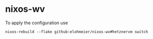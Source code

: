 # nixos-wv

To apply the configuration use

```
nixos-rebuild --flake github:elohmeier/nixos-wv#hetznervm switch
```
